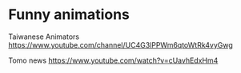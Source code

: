 # Funny animations

Taiwanese Animators <https://www.youtube.com/channel/UC4G3lPPWm6qtoWtRk4vyGwg>

Tomo news <https://www.youtube.com/watch?v=cUavhEdxHm4>
